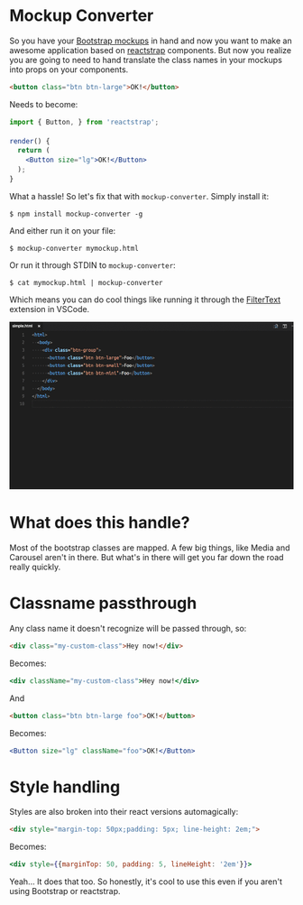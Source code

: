Mockup Converter
================

So you have your [Bootstrap mockups](https://v4-alpha.getbootstrap.com/) in hand and now you want to make an awesome application based on [reactstrap]() components. But now you realize you are going to need to hand translate the class names in your mockups into props on your components.

```html
<button class="btn btn-large">OK!</button>
```

Needs to become:

```jsx
import { Button, } from 'reactstrap';

render() {
  return (
    <Button size="lg">OK!</Button>
  );
}
```

What a hassle! So let's fix that with `mockup-converter`. Simply install it:

```
$ npm install mockup-converter -g
```

And either run it on your file:

```
$ mockup-converter mymockup.html
```

Or run it through STDIN to `mockup-converter`:

```
$ cat mymockup.html | mockup-converter
```

Which means you can do cool things like running it through the [FilterText](https://github.com/yhirose/vscode-filtertext) extension in VSCode.

![Demo](images/demo.gif)

# What does this handle?

Most of the bootstrap classes are mapped. A few big things, like Media and Carousel aren't in there. But what's in there will get you far down the road really quickly.

# Classname passthrough

Any class name it doesn't recognize will be passed through, so:

```html
<div class="my-custom-class">Hey now!</div>
```

Becomes:

```jsx
<div className="my-custom-class">Hey now!</div>
```

And

```html
<button class="btn btn-large foo">OK!</button>
```

Becomes:

```jsx
<Button size="lg" className="foo">OK!</Button>
```

# Style handling

Styles are also broken into their react versions automagically:

```html
<div style="margin-top: 50px;padding: 5px; line-height: 2em;">
```

Becomes:

```jsx
<div style={{marginTop: 50, padding: 5, lineHeight: '2em'}}>
```

Yeah... It does that too. So honestly, it's cool to use this even if you aren't using Bootstrap or reactstrap.
